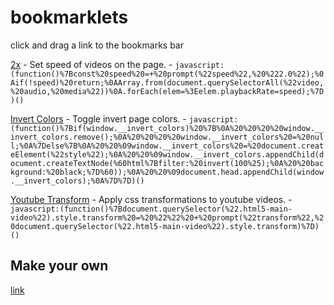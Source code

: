 # bookmarklets

click and drag a link to the bookmarks bar

<a href="javascript:(function()%7Bconst%20speed%20=+%20prompt(%22speed%22,%20%222.0%22);%0Aif(!speed)%20return;%0AArray.from(document.querySelectorAll(%22video,%20audio,%20media%22))%0A.forEach(elem=%3Eelem.playbackRate=speed);%7D)()">2x</a> - Set speed of videos on the page. - `javascript:(function()%7Bconst%20speed%20=+%20prompt(%22speed%22,%20%222.0%22);%0Aif(!speed)%20return;%0AArray.from(document.querySelectorAll(%22video,%20audio,%20media%22))%0A.forEach(elem=%3Eelem.playbackRate=speed);%7D)()`

<a href="javascript:(function()%7Bif(window.__invert_colors)%20%7B%0A%20%20%20%20window.__invert_colors.remove();%0A%20%20%20%20window.__invert_colors%20=%20null;%0A%7Delse%7B%0A%20%20%09window.__invert_colors%20=%20document.createElement(%22style%22);%0A%20%20%09window.__invert_colors.appendChild(document.createTextNode(%60html%7Bfilter:%20invert(100%25);%0A%20%20background:%20black;%7D%60));%0A%20%20%09document.head.appendChild(window.__invert_colors);%0A%7D%7D)()">Invert Colors</a> - Toggle invert page colors. - `javascript:(function()%7Bif(window.__invert_colors)%20%7B%0A%20%20%20%20window.__invert_colors.remove();%0A%20%20%20%20window.__invert_colors%20=%20null;%0A%7Delse%7B%0A%20%20%09window.__invert_colors%20=%20document.createElement(%22style%22);%0A%20%20%09window.__invert_colors.appendChild(document.createTextNode(%60html%7Bfilter:%20invert(100%25);%0A%20%20background:%20black;%7D%60));%0A%20%20%09document.head.appendChild(window.__invert_colors);%0A%7D%7D)()`

<a href="javascript:(function()%7Bdocument.querySelector(%22.html5-main-video%22).style.transform%20=%20%22%22%20+%20prompt(%22transform%22,%20document.querySelector(%22.html5-main-video%22).style.transform)%7D)()">Youtube Transform</a> - Apply css transformations to youtube videos. - `javascript:(function()%7Bdocument.querySelector(%22.html5-main-video%22).style.transform%20=%20%22%22%20+%20prompt(%22transform%22,%20document.querySelector(%22.html5-main-video%22).style.transform)%7D)()`

## Make your own

[link](https://pfg.pw/sitepages/bookmarklet)